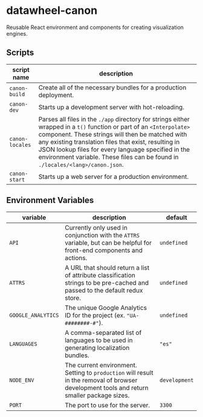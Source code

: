 # datawheel-canon
Reusable React environment and components for creating visualization engines.

## Scripts

|script name|description|
|---|---|
|`canon-build`|Create all of the necessary bundles for a production deployment.|
|`canon-dev`|Starts up a development server with hot-reloading.|
|`canon-locales`|Parses all files in the `./app` directory for strings either wrapped in a `t()` function or part of an `<Interpolate>` component. These strings will then be matched with any existing translation files that exist, resulting in JSON lookup files for every language specified in the environment variable. These files can be found in `./locales/<lang>/canon.json`.|
|`canon-start`|Starts up a web server for a production environment.|

## Environment Variables

|variable|description|default|
|---|---|---|
|`API`|Currently only used in conjunction with the `ATTRS` variable, but can be helpful for front-end components and actions. |`undefined`|
|`ATTRS`|A URL that should return a list of attribute classification strings to be pre-cached and passed to the default redux store.|`undefined`|
|`GOOGLE_ANALYTICS`|The unique Google Analytics ID for the project (ex. `"UA-########-#"`).|`undefined`|
|`LANGUAGES`|A comma-separated list of languages to be used in generating localization bundles.|`"es"`|
|`NODE_ENV`|The current environment. Setting to `production` will result in the removal of browser development tools and return smaller package sizes.|`development`|
|`PORT`|The port to use for the server.|`3300`|
